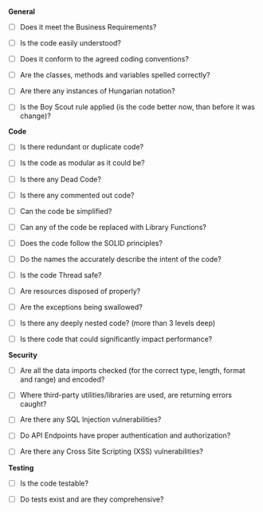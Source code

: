**General**

- [ ] Does it meet the Business Requirements?

- [ ] Is the code easily understood?

- [ ] Does it conform to the agreed coding conventions?

- [ ] Are the classes, methods and variables spelled correctly?

- [ ] Are there any instances of Hungarian notation?

- [ ] Is the Boy Scout rule applied (is the code better now, than before it was change)?

**Code**

- [ ] Is there redundant or duplicate code?

- [ ] Is the code as modular as it could be?

- [ ] Is there any Dead Code?

- [ ] Is there any commented out code?

- [ ] Can the code be simplified?

- [ ] Can any of the code be replaced with Library Functions?

- [ ] Does the code follow the SOLID principles?

- [ ] Do the names the accurately describe the intent of the code?

- [ ] Is the code Thread safe?

- [ ] Are resources disposed of properly?

- [ ] Are the exceptions being swallowed?

- [ ] Is there any deeply nested code? (more than 3 levels deep)

- [ ] Is there code that could significantly impact performance?

**Security**

- [ ] Are all the data imports checked (for the correct type, length, format and range) and encoded?

- [ ] Where third-party utilities/libraries are used, are returning errors caught?

- [ ] Are there any SQL Injection vulnerabilities?

- [ ] Do API Endpoints have proper authentication and authorization?

- [ ] Are there any Cross Site Scripting (XSS) vulnerabilities?


**Testing**

- [ ] Is the code testable?

- [ ] Do tests exist and are they comprehensive?
